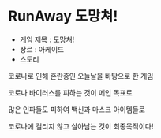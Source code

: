 # RunAway 도망쳐!

- 게임 제목 : 도망쳐!
- 장르 : 아케이드
- 스토리

코로나로 인해 혼란중인 오늘날을 바탕으로 한 게임

코로나 바이러스를 피하는 것이 메인 목표로

많은 인파들도 피하여 백신과 마스크 아이템들로

코로나에 걸리지 않고 살아남는 것이 최종목적이다!


